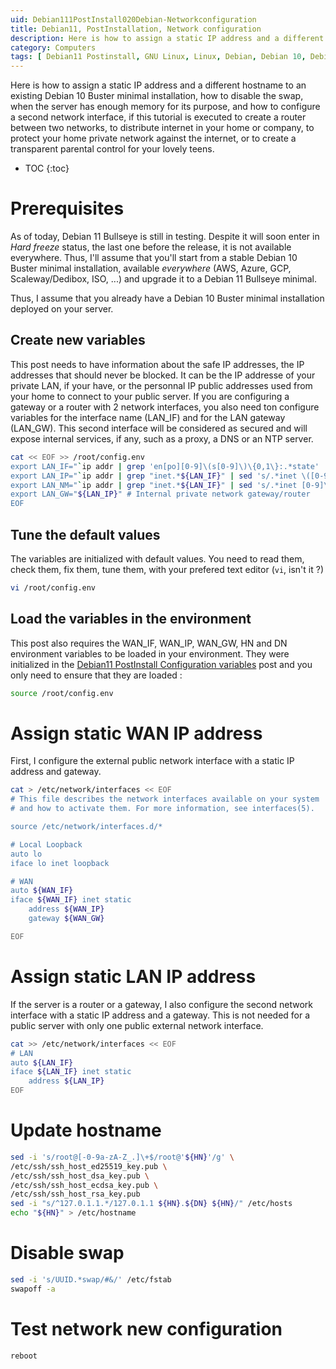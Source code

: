 ```yaml
---
uid: Debian111PostInstall020Debian-Networkconfiguration
title: Debian11, PostInstallation, Network configuration
description: Here is how to assign a static IP address and a different hostname to an existing Debian 10 Buster minimal installation, how to disable the swap, when the server has enough memory for its purpose, and how to configure a second network interface, if this tutorial is executed to create a router between two networks, to distribute internet in your home or company, to protect your home private network against the internet, or to create a transparent parental control for your lovely teens.
category: Computers
tags: [ Debian11 Postinstall, GNU Linux, Linux, Debian, Debian 10, Debian 11, Buster, Bullseye, Server, Installation, Network configuration, Configuration, Swap, Router, Gateway, Parental control, Control, Internet sharing ]
---
```


Here is how to assign a static IP address and a different hostname to an existing Debian 10 Buster minimal installation, how to disable the swap, when the server has enough memory for its purpose, and how to configure a second network interface, if this tutorial is executed to create a router between two networks, to distribute internet in your home or company, to protect your home private network against the internet, or to create a transparent parental control for your lovely teens.

* TOC
{:toc}

# Prerequisites

As of today, Debian 11 Bullseye is still in testing. Despite it will soon enter in *Hard freeze* status, the last one before the release, it is not available everywhere. Thus, I'll assume that you'll start from a stable Debian 10 Buster minimal installation, available *everywhere* (AWS, Azure, GCP, Scaleway/Dedibox, ISO, ...) and upgrade it to a Debian 11 Bullseye minimal. 

Thus, I assume that you already have a Debian 10 Buster minimal installation deployed on your server.

## Create new variables

This post needs to have information about the safe IP addresses, the IP addresses that should never be blocked. It can be the IP addresse of your private LAN, if your have, or the personnal IP public addresses used from your home to connect to your public server. 
If you are configuring a gateway or a router with 2 network interfaces, you also need ton configure variables for the interface name (LAN_IF) and for the LAN gateway (LAN_GW). This second interface will be considered as secured and will expose internal services, if any, such as a proxy, a DNS or an NTP server.

```bash
cat << EOF >> /root/config.env
export LAN_IF="`ip addr | grep 'en[po][0-9]\(s[0-9]\)\{0,1\}:.*state' | cut -d: -f2 | sed 's/ //' | head -n 2 | tail -n 1`" # Internal private network interface
export LAN_IP="`ip addr | grep "inet.*${LAN_IF}" | sed 's/.*inet \([0-9]\+.[0-9]\+.[0-9]\+.[0-9]\+\)\/[0-9]\+.*/\1/' | head -n 1`" # Internal private network IP address
export LAN_NM="`ip addr | grep "inet.*${LAN_IF}" | sed 's/.*inet [0-9]\+.[0-9]\+.[0-9]\+.[0-9]\+\/\([0-9]\+\).*/\1/' | head -n 1`" # Internal private network netmask
export LAN_GW="${LAN_IP}" # Internal private network gateway/router
EOF
```

## Tune the default values

The variables are initialized with default values. You need to read them, check them, fix them, tune them, with your prefered text editor (`vi`, isn't it ?)
```bash
vi /root/config.env
```

## Load the variables in the environment

This post also requires the WAN_IF, WAN_IP, WAN_GW, HN and DN environment variables to be loaded in your environment. They were initialized in the [Debian11 PostInstall Configuration variables](/Debian111PostInstall010Configurationvariables-en/) post and you only need to ensure that they are loaded :
```bash
source /root/config.env
```

# Assign static WAN IP address
First, I configure the external public network interface with a static IP address and gateway.
```bash
cat > /etc/network/interfaces << EOF
# This file describes the network interfaces available on your system
# and how to activate them. For more information, see interfaces(5).

source /etc/network/interfaces.d/*

# Local Loopback
auto lo
iface lo inet loopback

# WAN
auto ${WAN_IF}
iface ${WAN_IF} inet static
    address ${WAN_IP}
    gateway ${WAN_GW}

EOF
```

# Assign static LAN IP address
If the server is a router or a gateway, I also configure the second network interface with a static IP address and a gateway. This
is not needed for a public server with only one public external network interface.
```bash
cat >> /etc/network/interfaces << EOF
# LAN
auto ${LAN_IF}
iface ${LAN_IF} inet static
    address ${LAN_IP}
EOF
```

# Update hostname

``` bash
sed -i 's/root@[-0-9a-zA-Z_.]\+$/root@'${HN}'/g' \
/etc/ssh/ssh_host_ed25519_key.pub \
/etc/ssh/ssh_host_dsa_key.pub \
/etc/ssh/ssh_host_ecdsa_key.pub \
/etc/ssh/ssh_host_rsa_key.pub
sed -i "s/^127.0.1.1.*/127.0.1.1 ${HN}.${DN} ${HN}/" /etc/hosts 
echo "${HN}" > /etc/hostname
```

# Disable swap

``` bash
sed -i 's/UUID.*swap/#&/' /etc/fstab 
swapoff -a
```

# Test network new configuration

``` bash
reboot
```

